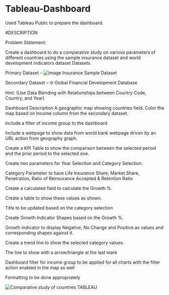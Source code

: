 # Tableau-Dashboard
Used Tableau Public to prepare the dashboard.

#DESCRIPTION

Problem Statement: 

Create a dashboard to do a comparative study on various parameters of different countries using the sample insurance dataset and world development indicators dataset Datasets 

Primary Dataset – ![image](https://user-images.githubusercontent.com/113992933/226186735-e8244362-1846-420c-b619-87bdfd90e556.png)
Insurance Sample Dataset

Secondary Dataset – 🌐 Global Financial Development Database

Hint: (Use Data Blending with Relationships between Country Code, Country, and Year)

Dashboard Description A geographic map showing countries field. Color the map based on Income column from the secondary dataset.

Include a filter of income group to the dashboard

Include a webpage to show data from world bank webpage driven by an URL action from geography graph.

Create a KPI Table to show the comparison between the selected period and the prior period to the selected one.

Create two parameters for Year Selection and Category Selection.

Category Parameter to have Life Insurance Share, Market Share, Penetration, Ratio of Reinsurance Accepted & Retention Ratio

Create a calculated field to calculate the Growth %.

Create a table to show these values as shown.

Title to be updated based on the category selection

Create Growth Indicator Shapes based on the Growth %.

Growth indicator to display Negative, No Change and Positive as values and corresponding shapes against it.

Create a trend line to show the selected category values.

The line to show with a arrow/triangle at the last mark

Dashboard filter for income group to be applied for all charts with the filter action enabled in the map as well

Formatting to be done appropriately

![Comparative study of countries TABLEAU](https://user-images.githubusercontent.com/113992933/226186433-52f78191-b993-4f80-8738-baaca8a78c6b.png)
